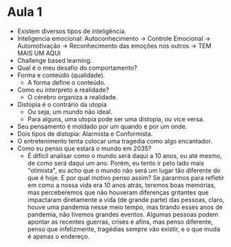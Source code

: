 # Aula 1

* Existem diversos tipos de inteligência.
* Inteligencia emocional: Autoconhecimento -> Controle Emocional -> Automotivação -> Reconhecimento das emoções nos outros -> TEM MAIS UM AQUI
* Challenge based learning.
* Qual é o meu desafio do comportamento?
* Forma e conteúdo (qualidade).
  * A forma define o conteúdo.
* Como eu interpreto a realidade?
  * O cérebro organiza a realidade.
* Distopia é o contrário da utopia
  * Ou seja, um mundo não ideal.
  * Para alguns, uma utopia pode ser uma distopia, ou vice versa.
* Seu pensamento é moldado por um quando e por um onde.
* Dois tipos de distopia: Alarmista e Conformista.
* O entretenimento tenta colocar uma tragedia como algo encantador.
* Como eu penso que estará o mundo em 2035?
  * É difícil analisar como o mundo será daqui a 10 anos, ou até mesmo, de como será daqui um ano. Porém, eu tento ir pelo lado mais "otimista", eu acho que o mundo não será um lugar tão diferente do que é hoje. E por qual motivo penso assim? Se pararmos para refletir em como a nossa vida era 10 anos atrás, teremos boas memórias, mas perceberemos que não houveram diferenças gritantes que impactaram diretamente a vida (de grande parte) das pessoas, claro, houve uma pandemia nesse meio tempo, mas tirando esses anos de pandemia, não tivemos grandes eventos. Algumas pessoas podem apontar as recentes guerras, crises e afins, mas penso diferente, penso que infelizmente, tragédias sempre vão existir, e o que muda é apenas o endereço.